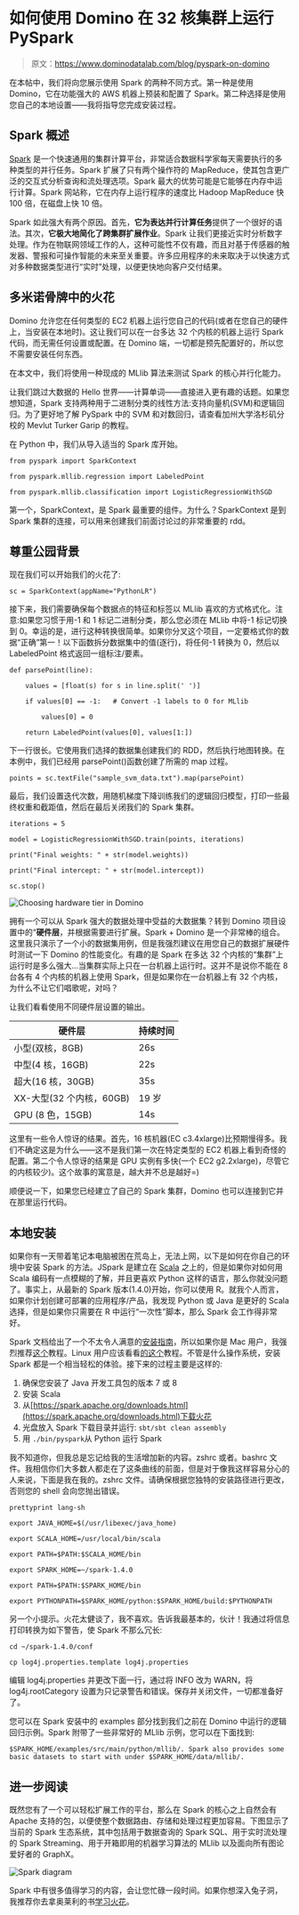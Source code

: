 # 如何使用 Domino 在 32 核集群上运行 PySpark

> 原文：<https://www.dominodatalab.com/blog/pyspark-on-domino>

在本帖中，我们将向您展示使用 Spark 的两种不同方式。第一种是使用 Domino，它在功能强大的 AWS 机器上预装和配置了 Spark。第二种选择是使用您自己的本地设置——我将指导您完成安装过程。

## Spark 概述

[Spark](https://www.dominodatalab.com/data-science-dictionary/apache-spark) 是一个快速通用的集群计算平台，非常适合数据科学家每天需要执行的多种类型的并行任务。Spark 扩展了只有两个操作符的 MapReduce，使其包含更广泛的交互式分析查询和流处理选项。Spark 最大的优势可能是它能够在内存中运行计算。Spark 网站称，它在内存上运行程序的速度比 Hadoop MapReduce 快 100 倍，在磁盘上快 10 倍。

Spark 如此强大有两个原因。首先，**它为表达并行计算任务**提供了一个很好的语法。其次，**它极大地简化了跨集群扩展作业**。Spark 让我们更接近实时分析数字处理。作为在物联网领域工作的人，这种可能性不仅有趣，而且对基于传感器的触发器、警报和可操作智能的未来至关重要。许多应用程序的未来取决于以快速方式对多种数据类型进行“实时”处理，以便更快地向客户交付结果。

## 多米诺骨牌中的火花

Domino 允许您在任何类型的 EC2 机器上运行您自己的代码(或者在您自己的硬件上，当安装在本地时)。这让我们可以在一台多达 32 个内核的机器上运行 Spark 代码，而无需任何设置或配置。在 Domino 端，一切都是预先配置好的，所以您不需要安装任何东西。

在本文中，我们将使用一种现成的 MLlib 算法来测试 Spark 的核心并行化能力。

让我们跳过大数据的 Hello 世界——计算单词——直接进入更有趣的话题。如果您想知道，Spark 支持两种用于二进制分类的线性方法:支持向量机(SVM)和逻辑回归。为了更好地了解 PySpark 中的 SVM 和对数回归，请查看加州大学洛杉矶分校的 Mevlut Turker Garip 的教程。

在 Python 中，我们从导入适当的 Spark 库开始。

```
from pyspark import SparkContext

from pyspark.mllib.regression import LabeledPoint

from pyspark.mllib.classification import LogisticRegressionWithSGD
```

第一个，SparkContext，是 Spark 最重要的组件。为什么？SparkContext 是到 Spark 集群的连接，可以用来创建我们前面讨论过的非常重要的 rdd。

## 尊重公园背景

现在我们可以开始我们的火花了:

```
sc = SparkContext(appName="PythonLR")
```

接下来，我们需要确保每个数据点的特征和标签以 MLlib 喜欢的方式格式化。注意:如果您习惯于用-1 和 1 标记二进制分类，那么您必须在 MLlib 中将-1 标记切换到 0。幸运的是，进行这种转换很简单。如果你分叉这个项目，一定要格式你的数据“正确”第一！以下函数拆分数据集中的值(逐行)，将任何-1 转换为 0，然后以 LabeledPoint 格式返回一组标注/要素。

```
def parsePoint(line):

    values = [float(s) for s in line.split(' ')]

    if values[0] == -1:   # Convert -1 labels to 0 for MLlib

        values[0] = 0

    return LabeledPoint(values[0], values[1:])
```

下一行很长。它使用我们选择的数据集创建我们的 RDD，然后执行地图转换。在本例中，我们已经用 parsePoint()函数创建了所需的 map 过程。

```
points = sc.textFile("sample_svm_data.txt").map(parsePoint)
```

最后，我们设置迭代次数，用随机梯度下降训练我们的逻辑回归模型，打印一些最终权重和截距值，然后在最后关闭我们的 Spark 集群。

```
iterations = 5

model = LogisticRegressionWithSGD.train(points, iterations)

print("Final weights: " + str(model.weights))

print("Final intercept: " + str(model.intercept))

sc.stop()
```

![Choosing hardware tier in Domino](img/4a64db7b368c53d8824a18224b1ee1b9.png)

拥有一个可以从 Spark 强大的数据处理中受益的大数据集？转到 Domino 项目设置中的“**硬件层**，并根据需要进行扩展。Spark + Domino 是一个非常棒的组合。这里我只演示了一个小的数据集用例，但是我强烈建议在用您自己的数据扩展硬件时测试一下 Domino 的性能变化。有趣的是 Spark 在多达 32 个内核的“集群”上运行时是多么强大...当集群实际上只在一台机器上运行时。这并不是说你不能在 8 台各有 4 个内核的机器上使用 Spark，但是如果你在一台机器上有 32 个内核，为什么不让它们唱歌呢，对吗？

让我们看看使用不同硬件层设置的输出。

| 硬件层 | 持续时间 |
| --- | --- |
| 小型(双核，8GB) | 26s |
| 中型(4 核，16GB) | 22s |
| 超大(16 核，30GB) | 35s |
| XX-大型(32 个内核，60GB) | 19 岁 |
| GPU (8 色，15GB) | 14s |

这里有一些令人惊讶的结果。首先，16 核机器(EC c3.4xlarge)比预期慢得多。我们不确定这是为什么——这不是我们第一次在特定类型的 EC2 机器上看到奇怪的配置。第二个令人惊讶的结果是 GPU 实例有多快(一个 EC2 g2.2xlarge)，尽管它的内核较少)。这个故事的寓意是，越大并不总是越好=)

顺便说一下，如果您已经建立了自己的 Spark 集群，Domino 也可以连接到它并在那里运行代码。

## 本地安装

如果你有一天带着笔记本电脑被困在荒岛上，无法上网，以下是如何在你自己的环境中安装 Spark 的方法。JSpark 是建立在 [Scala](http://www.scala-lang.org/) 之上的，但是如果你对如何用 Scala 编码有一点模糊的了解，并且更喜欢 Python 这样的语言，那么你就没问题了。事实上，从最新的 Spark 版本(1.4.0)开始，你可以使用 R。就我个人而言，如果你计划创建可部署的应用程序/产品，我发现 Python 或 Java 是更好的 Scala 选择，但是如果你只需要在 R 中运行“一次性”脚本，那么 Spark 会工作得非常好。

Spark 文档给出了一个不太令人满意的[安装指南](https://spark.apache.org/docs/latest/)，所以如果你是 Mac 用户，我强烈推荐[这个](http://genomegeek.blogspot.com/2014/11/how-to-install-apache-spark-on-mac-os-x.html)教程。Linux 用户应该看看[的这个](http://blog.prabeeshk.com/blog/2014/10/31/install-apache-spark-on-ubuntu-14-dot-04/)教程。不管是什么操作系统，安装 Spark 都是一个相当轻松的体验。接下来的过程主要是这样的:

1.  确保您安装了 Java 开发工具包的版本 7 或 8
2.  安装 Scala
3.  从[https://spark.apache.org/downloads.html](https://spark.apache.org/downloads.html)下载火花
4.  光盘放入 Spark 下载目录并运行:
    `sbt/sbt clean assembly`
5.  用
    `./bin/pyspark`从 Python 运行 Spark

我不知道你，但我总是忘记给我的生活增加新的内容。zshrc 或者。bashrc 文件。我相信你们大多数人都走在了这条曲线的前面，但是对于像我这样容易分心的人来说，下面是我在我的。zshrc 文件。请确保根据您独特的安装路径进行更改，否则您的 shell 会向您抛出错误。

```
prettyprint lang-sh

export JAVA_HOME=$(/usr/libexec/java_home)

export SCALA_HOME=/usr/local/bin/scala

export PATH=$PATH:$SCALA_HOME/bin

export SPARK_HOME=~/spark-1.4.0

export PATH=$PATH:$SPARK_HOME/bin

export PYTHONPATH=$SPARK_HOME/python:$SPARK_HOME/build:$PYTHONPATH
```

另一个小提示。火花太健谈了，我不喜欢。告诉我最基本的，伙计！我通过将信息打印转换为如下警告，使 Spark 不那么冗长:

```
cd ~/spark-1.4.0/conf

cp log4j.properties.template log4j.properties
```

编辑 log4j.properties 并更改下面一行，通过将 INFO 改为 WARN，将 log4j.rootCategory 设置为只记录警告和错误。保存并关闭文件，一切都准备好了。

您可以在 Spark 安装中的 examples 部分找到我们之前在 Domino 中运行的逻辑回归示例。Spark 附带了一些非常好的 MLlib 示例，您可以在下面找到:

```
$SPARK_HOME/examples/src/main/python/mllib/. Spark also provides some basic datasets to start with under $SPARK_HOME/data/mllib/.
```

## 进一步阅读

既然您有了一个可以轻松扩展工作的平台，那么在 Spark 的核心之上自然会有 Apache 支持的包，以便使整个数据路由、存储和处理过程更加容易。下图显示了当前的 Spark 生态系统，其中包括用于数据查询的 Spark SQL、用于实时流处理的 Spark Streaming、用于开箱即用的机器学习算法的 MLlib 以及面向所有图论爱好者的 GraphX。

![Spark diagram](img/ea72dc5be26ba7d36736ae0bf0f47eb2.png)

Spark 中有很多值得学习的内容，会让您忙碌一段时间。如果你想深入兔子洞，我推荐你去拿奥莱利的书[学习火花](http://shop.oreilly.com/product/0636920028512.do)。